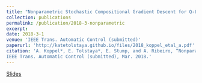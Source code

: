 ```yaml
---
title: "Nonparametric Stochastic Compositional Gradient Descent for Q-Learning in Continuous Markov Decision Problems"
collection: publications
permalink: /publication/2018-3-nonparametric
excerpt: 
date: 2018-3-1
venue: 'IEEE Trans. Automatic Control (submitted)'
paperurl: 'http://katetolstaya.github.io/files/2018_koppel_etal_a.pdf'
citation: 'A. Koppel*, E. Tolstaya*, E. Stump, and A. Ribeiro, ”Nonparametric Stochastic Compositional Gradient Descent for Q-Learning in Continuous Markov Decision Problems,”,
IEEE Trans. Automatic Control (submitted), Mar. 2018.'
---
```


[Slides](http://katetolstaya.github.io/files/2018_ACC.pdf)

